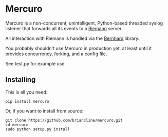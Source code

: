 Mercuro
=======

Mercuro is a non-concurrent, unintelligent, Python-based threaded syslog
listener that forwards all its events to a [Riemann][1] server.

All interaction with Riemann is handled via the [Bernhard][2] library.

You probably shouldn't use Mercuro in production yet, at least until it
provides concurrency, forking, and a config file.

See test.py for example use.


## Installing

This is all you need:

    pip install mercuro

Or, if you want to install from source:

    git clone https://github.com/briancline/mercuro.git
    cd mercuro
    sudo python setup.py install


  [1]: http://riemann.io/
  [2]: https://github.com/banjiewen/bernhard
